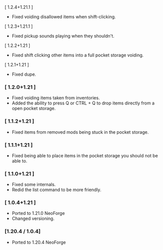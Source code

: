 [ 1.2.4+1.21.1 ]
- Fixed voiding disallowed items when shift-clicking.

[ 1.2.3+1.21.1 ]
- Fixed pickup sounds playing when they shouldn't.

[ 1.2.2+1.21 ]
- Fixed shift clicking other items into a full pocket storage voiding.

[ 1.2.1+1.21 ]
 - Fixed dupe.

### [ 1.2.0+1.21 ]
- Fixed voiding items taken from inventories.
- Added the ability to press Q or CTRL + Q to drop items directly from a open pocket storage.

### [ 1.1.2+1.21 ]
- Fixed items from removed mods being stuck in the pocket storage.

### [ 1.1.1+1.21 ]
- Fixed being able to place items in the pocket storage you should not be able to.

### [ 1.1.0+1.21 ]
- Fixed some internals.
- Redid the list command to be more friendly.

### [ 1.0.4+1.21 ]
- Ported to 1.21.0 NeoForge
- Changed versioning.

### [1.20.4 / 1.0.4]
- Ported to 1.20.4 NeoForge
